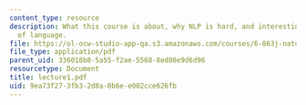 ```yaml
---
content_type: resource
description: What this course is about, why NLP is hard, and interesting and the ingredents
  of language.
file: https://ol-ocw-studio-app-qa.s3.amazonaws.com/courses/6-863j-natural-language-and-the-computer-representation-of-knowledge-spring-2003/9ea73f273fb32d8a0b6ee002cce626fb_lecture1.pdf
file_type: application/pdf
parent_uid: 336018b8-5a55-f2ae-5568-8ed80e9d6d96
resourcetype: Document
title: lecture1.pdf
uid: 9ea73f27-3fb3-2d8a-0b6e-e002cce626fb
---
```

